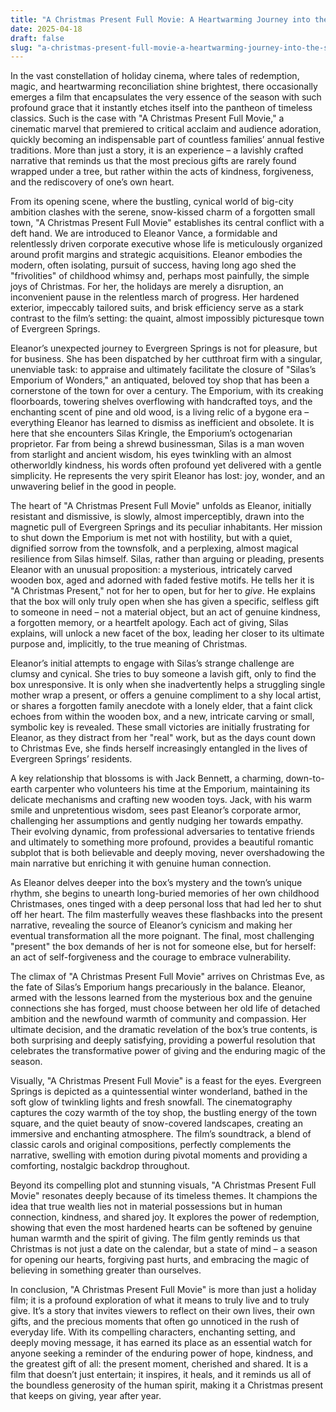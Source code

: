 ```yaml
---
title: "A Christmas Present Full Movie: A Heartwarming Journey into the Spirit of Giving"
date: 2025-04-18
draft: false
slug: "a-christmas-present-full-movie-a-heartwarming-journey-into-the-spirit-of-giving" 
---
```


In the vast constellation of holiday cinema, where tales of redemption, magic, and heartwarming reconciliation shine brightest, there occasionally emerges a film that encapsulates the very essence of the season with such profound grace that it instantly etches itself into the pantheon of timeless classics. Such is the case with "A Christmas Present Full Movie," a cinematic marvel that premiered to critical acclaim and audience adoration, quickly becoming an indispensable part of countless families’ annual festive traditions. More than just a story, it is an experience – a lavishly crafted narrative that reminds us that the most precious gifts are rarely found wrapped under a tree, but rather within the acts of kindness, forgiveness, and the rediscovery of one’s own heart.

From its opening scene, where the bustling, cynical world of big-city ambition clashes with the serene, snow-kissed charm of a forgotten small town, "A Christmas Present Full Movie" establishes its central conflict with a deft hand. We are introduced to Eleanor Vance, a formidable and relentlessly driven corporate executive whose life is meticulously organized around profit margins and strategic acquisitions. Eleanor embodies the modern, often isolating, pursuit of success, having long ago shed the "frivolities" of childhood whimsy and, perhaps most painfully, the simple joys of Christmas. For her, the holidays are merely a disruption, an inconvenient pause in the relentless march of progress. Her hardened exterior, impeccably tailored suits, and brisk efficiency serve as a stark contrast to the film’s setting: the quaint, almost impossibly picturesque town of Evergreen Springs.

Eleanor’s unexpected journey to Evergreen Springs is not for pleasure, but for business. She has been dispatched by her cutthroat firm with a singular, unenviable task: to appraise and ultimately facilitate the closure of "Silas’s Emporium of Wonders," an antiquated, beloved toy shop that has been a cornerstone of the town for over a century. The Emporium, with its creaking floorboards, towering shelves overflowing with handcrafted toys, and the enchanting scent of pine and old wood, is a living relic of a bygone era – everything Eleanor has learned to dismiss as inefficient and obsolete. It is here that she encounters Silas Kringle, the Emporium’s octogenarian proprietor. Far from being a shrewd businessman, Silas is a man woven from starlight and ancient wisdom, his eyes twinkling with an almost otherworldly kindness, his words often profound yet delivered with a gentle simplicity. He represents the very spirit Eleanor has lost: joy, wonder, and an unwavering belief in the good in people.

The heart of "A Christmas Present Full Movie" unfolds as Eleanor, initially resistant and dismissive, is slowly, almost imperceptibly, drawn into the magnetic pull of Evergreen Springs and its peculiar inhabitants. Her mission to shut down the Emporium is met not with hostility, but with a quiet, dignified sorrow from the townsfolk, and a perplexing, almost magical resilience from Silas himself. Silas, rather than arguing or pleading, presents Eleanor with an unusual proposition: a mysterious, intricately carved wooden box, aged and adorned with faded festive motifs. He tells her it is "A Christmas Present," not for her to open, but for her to *give*. He explains that the box will only truly open when she has given a specific, selfless gift to someone in need – not a material object, but an act of genuine kindness, a forgotten memory, or a heartfelt apology. Each act of giving, Silas explains, will unlock a new facet of the box, leading her closer to its ultimate purpose and, implicitly, to the true meaning of Christmas.

Eleanor’s initial attempts to engage with Silas’s strange challenge are clumsy and cynical. She tries to buy someone a lavish gift, only to find the box unresponsive. It is only when she inadvertently helps a struggling single mother wrap a present, or offers a genuine compliment to a shy local artist, or shares a forgotten family anecdote with a lonely elder, that a faint click echoes from within the wooden box, and a new, intricate carving or small, symbolic key is revealed. These small victories are initially frustrating for Eleanor, as they distract from her "real" work, but as the days count down to Christmas Eve, she finds herself increasingly entangled in the lives of Evergreen Springs’ residents.

A key relationship that blossoms is with Jack Bennett, a charming, down-to-earth carpenter who volunteers his time at the Emporium, maintaining its delicate mechanisms and crafting new wooden toys. Jack, with his warm smile and unpretentious wisdom, sees past Eleanor’s corporate armor, challenging her assumptions and gently nudging her towards empathy. Their evolving dynamic, from professional adversaries to tentative friends and ultimately to something more profound, provides a beautiful romantic subplot that is both believable and deeply moving, never overshadowing the main narrative but enriching it with genuine human connection.

As Eleanor delves deeper into the box’s mystery and the town’s unique rhythm, she begins to unearth long-buried memories of her own childhood Christmases, ones tinged with a deep personal loss that had led her to shut off her heart. The film masterfully weaves these flashbacks into the present narrative, revealing the source of Eleanor’s cynicism and making her eventual transformation all the more poignant. The final, most challenging "present" the box demands of her is not for someone else, but for herself: an act of self-forgiveness and the courage to embrace vulnerability.

The climax of "A Christmas Present Full Movie" arrives on Christmas Eve, as the fate of Silas’s Emporium hangs precariously in the balance. Eleanor, armed with the lessons learned from the mysterious box and the genuine connections she has forged, must choose between her old life of detached ambition and the newfound warmth of community and compassion. Her ultimate decision, and the dramatic revelation of the box’s true contents, is both surprising and deeply satisfying, providing a powerful resolution that celebrates the transformative power of giving and the enduring magic of the season.

Visually, "A Christmas Present Full Movie" is a feast for the eyes. Evergreen Springs is depicted as a quintessential winter wonderland, bathed in the soft glow of twinkling lights and fresh snowfall. The cinematography captures the cozy warmth of the toy shop, the bustling energy of the town square, and the quiet beauty of snow-covered landscapes, creating an immersive and enchanting atmosphere. The film’s soundtrack, a blend of classic carols and original compositions, perfectly complements the narrative, swelling with emotion during pivotal moments and providing a comforting, nostalgic backdrop throughout.

Beyond its compelling plot and stunning visuals, "A Christmas Present Full Movie" resonates deeply because of its timeless themes. It champions the idea that true wealth lies not in material possessions but in human connection, kindness, and shared joy. It explores the power of redemption, showing that even the most hardened hearts can be softened by genuine human warmth and the spirit of giving. The film gently reminds us that Christmas is not just a date on the calendar, but a state of mind – a season for opening our hearts, forgiving past hurts, and embracing the magic of believing in something greater than ourselves.

In conclusion, "A Christmas Present Full Movie" is more than just a holiday film; it is a profound exploration of what it means to truly live and to truly give. It’s a story that invites viewers to reflect on their own lives, their own gifts, and the precious moments that often go unnoticed in the rush of everyday life. With its compelling characters, enchanting setting, and deeply moving message, it has earned its place as an essential watch for anyone seeking a reminder of the enduring power of hope, kindness, and the greatest gift of all: the present moment, cherished and shared. It is a film that doesn’t just entertain; it inspires, it heals, and it reminds us all of the boundless generosity of the human spirit, making it a Christmas present that keeps on giving, year after year.